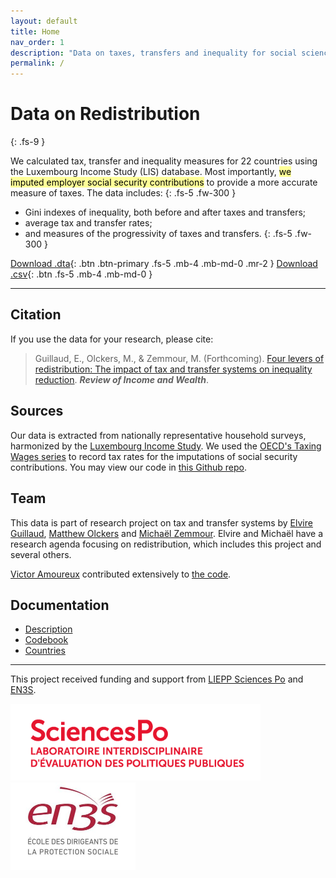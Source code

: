 ```yaml
---
layout: default
title: Home
nav_order: 1
description: "Data on taxes, transfers and inequality for social science researchers."
permalink: /
---
```


# Data on Redistribution
{: .fs-9 }

We calculated tax, transfer and inequality measures for 22 countries using the Luxembourg Income Study (LIS) database. Most importantly, <mark style="background-color: #FFFF98">we imputed employer social security contributions</mark> to provide a more accurate measure of taxes. The data includes:
{: .fs-5 .fw-300 }
- Gini indexes of inequality, both before and after taxes and transfers;
- average tax and transfer rates;
- and measures of the progressivity of taxes and transfers.
{: .fs-5 .fw-300 }

[Download .dta](public_data/DoTT.dta){: .btn .btn-primary .fs-5 .mb-4 .mb-md-0 .mr-2 } [Download .csv](public_data/DoTT.csv){: .btn .fs-5 .mb-4 .mb-md-0 }

---

<canvas id="Chart1"></canvas>
<script src="https://cdn.jsdelivr.net/npm/chart.js@2.8.0"></script>
<script>
var ctx = document.getElementById('Chart1').getContext('2d');
var Chart1 = new Chart(ctx, {
    type: 'bar',
    data: {
        labels: ['Israel','United States','Estonia','Spain','Greece','Australia','United Kingdom','Canada','Italy','Ireland','Germany','France','Austria','Luxembourg','Slovak Republic','Netherlands','Czech Republic','Finland','Denmark','Iceland','Norway','Sweden'],
        datasets: [{
                    label: 'Inequality after taxes and transfers',
                    data:[0.3928,0.3880,0.3597,0.3460,0.3453,0.3373,0.3351,0.3225,0.3225,0.3056,0.3000,0.2935,0.2861,0.2816,0.2721,0.2687,0.2665,0.2640,0.2573,0.2545,0.2500,0.2437],
                    hoverBackgroundColor:'rgba(153, 0, 0, 0.4)',
                    hoverBorderColor:'rgba(153, 0, 0, 1)',
                    borderWidth: 1},
                    {label: 'Reduction in inequality due to redistribution',
                    data:[0.0797,0.0678,0.0704,0.0745,0.0576,0.0876,0.1336,0.0794,0.0760,0.1579,0.1012,0.1146,0.0856,0.0786,0.0587,0.0935,0.0841,0.1093,0.0936,0.0776,0.0850,0.1186],
                    backgroundColor:'rgba(189, 189, 189, 0.1)',
                    borderColor:'rgba(189, 189, 189, 1)',
                    hoverBackgroundColor:'rgba(255, 99, 132, 0.2)',
                    hoverBorderColor:'rgba(255, 99, 132, 1)',                    
                    borderWidth: 1}]
    },
    options: {
        scales: {
            xAxes: [{
              stacked: true
              }],
            yAxes: [{
                ticks: {
                    beginAtZero: true
                },
                stacked: true
            }]
        }
    }
});
</script>

## Citation

If you use the data for your research, please cite:

> Guillaud, E., Olckers, M., & Zemmour, M. (Forthcoming). [Four levers of redistribution: The impact of tax and transfer systems on inequality reduction](https://rdcu.be/bgJQs). ***Review of Income and Wealth***.

## Sources

Our data is extracted from nationally representative household surveys, harmonized by the [Luxembourg Income Study](https://www.lisdatacenter.org). We used the [OECD's Taxing Wages series](https://www.oecd.org/tax/taxing-wages-20725124.htm) to record tax rates for the imputations of social security contributions. You may view our code in [this Github repo](https://github.com/matthewolckers/lis-tax-transfer).

## Team

This data is part of research project on tax and transfer systems by [Elvire Guillaud](https://sites.google.com/site/elvireguillaud/), [Matthew Olckers](http://www.matthewolckers.com/) and [Michaël Zemmour](https://sites.google.com/site/mzemmour/home). Elvire and Michaël have a research agenda focusing on redistribution, which includes this project and several others.

[Victor Amoureux](https://fr.linkedin.com/in/victor-amoureux-54579194) contributed extensively to [the code](https://github.com/matthewolckers/lis-tax-transfer).   


## Documentation

- [Description](/description)
- [Codebook](/codebook)
- [Countries](/countries)

---

This project received funding and support from [LIEPP Sciences Po](https://www.sciencespo.fr/liepp/en) and [EN3S](https://en3s.fr/en/).

<img src="assets/img/liepp.png" alt="LIEPP" title="Sciences Po, Le Laboratoire Interdisciplinaire d'Evaluation des Politiques Publiques" width="400" margin-left="auto" margin-right="auto" display="block" /> <img src="assets/img/en3s-web.jpg" alt="EN3S" title="L'Ecole nationale supérieure de Sécurité sociale" width="200" margin-left="auto" margin-right="auto" display="block" />
